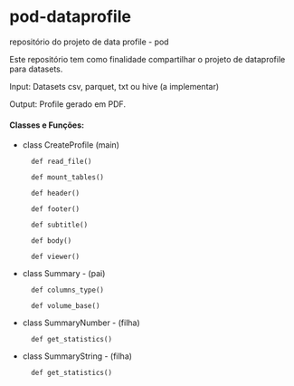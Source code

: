 # pod-dataprofile
repositório do projeto de data profile - pod

Este repositório tem como finalidade compartilhar o projeto de dataprofile para datasets.

Input: Datasets csv, parquet, txt ou hive (a implementar)

Output: Profile gerado em PDF.


#### Classes e Funções:

* class CreateProfile (main)

        def read_file()

        def mount_tables()

        def header()

        def footer()

        def subtitle()

        def body()

        def viewer()

* class Summary - (pai)

        def columns_type()

        def volume_base()
  
* class SummaryNumber - (filha)

        def get_statistics()
  
* class SummaryString - (filha)

        def get_statistics()
